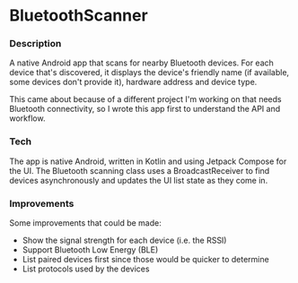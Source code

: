 #  BluetoothScanner

### Description
A native Android app that scans for nearby Bluetooth devices. For each device that's discovered, it displays the device's friendly name 
(if available, some devices don't provide it), hardware address and device type.

This came about because of a different project I'm working on that needs Bluetooth connectivity, so I wrote this app first to understand the API and workflow.

### Tech

The app is native Android, written in Kotlin and using Jetpack Compose for the UI. 
The Bluetooth scanning class uses a BroadcastReceiver to find devices asynchronously and updates the UI list state as they come in.

### Improvements

Some improvements that could be made:

- Show the signal strength for each device (i.e. the RSSI)
- Support Bluetooth Low Energy (BLE)
- List paired devices first since those would be quicker to determine
- List protocols used by the devices
